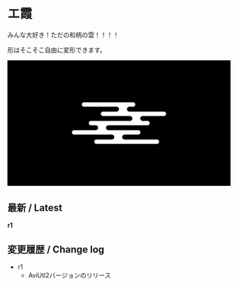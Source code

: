 # エ霞

みんな大好き！ただの和柄の雲！！！！

形はそこそこ自由に変形できます。

![sample](image.png)

## 最新 / Latest

**r1**


## 変更履歴 / Change log

- r1
    - AviUtl2バージョンのリリース